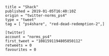 ```
title = "Shack"
published = 2019-01-05T16:40:10Z
origin = "twitter-norms_ps4"
type = "tweet"
tag = [ "ps4share", "red-dead-redemption-2",]

[twitter]
account = "norms_ps4"
first_tweet = "1081591194805850112"
retweets = 0
favourites = 0
```

<p class='image'><img src='https://mnf.m17s.net/2019/01/05/DwKVdT8X4Ac1dn0.jpg' alt=''></p>

